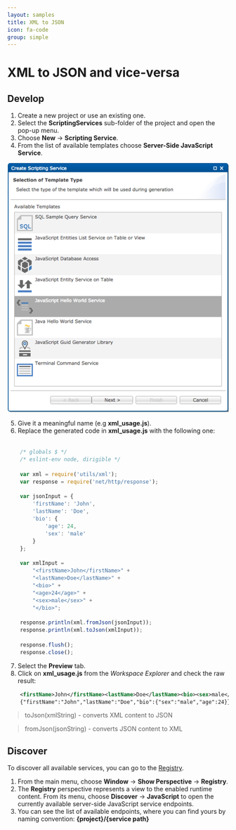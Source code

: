 ```yaml
---
layout: samples
title: XML to JSON
icon: fa-code
group: simple
---
```


XML to JSON and vice-versa
===

Develop
--
1. Create a new project or use an existing one.
2. Select the **ScriptingServices** sub-folder of the project and open the pop-up menu.
3. Choose **New** -> **Scripting Service**.
4. From the list of available templates choose **Server-Side JavaScript Service**.

![New JavaScript service Wizard](images/new_javascript_service_wizard.png)

5. Give it a meaningful name (e.g **xml_usage.js**).
6. Replace the generated code in **xml_usage.js** with the following one:

```javascript

	/* globals $ */
	/* eslint-env node, dirigible */
	
	var xml = require('utils/xml');
	var response = require('net/http/response');
	
	var jsonInput = {
		'firstName': 'John',
		'lastName': 'Doe',
		'bio': {
			'age': 24,
			'sex': 'male'
		}
	};
	
	var xmlInput = 
		"<firstName>John</firstName>" +
		"<lastName>Doe</lastName>" + 
		"<bio>" + 
		"<age>24</age>" +
		"<sex>male</sex>" +
		"</bio>";
	
	response.println(xml.fromJson(jsonInput));
	response.println(xml.toJson(xmlInput));
	
	response.flush();
	response.close();
```

7. Select the **Preview** tab.
8. Click on **xml_usage.js** from the *Workspace Explorer* and check the raw result:

```xml
	<firstName>John</firstName><lastName>Doe</lastName><bio><sex>male</sex><age>24</age></bio>
	{"firstName":"John","lastName":"Doe","bio":{"sex":"male","age":24}}
```

> toJson(xmlString) - converts XML content to JSON

> fromJson(jsonString) - converts JSON content to XML

Discover
--
To discover all available services, you can go to the [Registry](../help/registry.html).

1. From the main menu, choose **Window** -> **Show Perspective** -> **Registry**.
2. The **Registry** perspective represents a view to the enabled runtime content. From its menu, choose **Discover** -> **JavaScript** to open the currently available server-side JavaScript service endpoints.
3. You can see the list of available endpoints, where you can find yours by naming convention: **{project}/{service path}**
